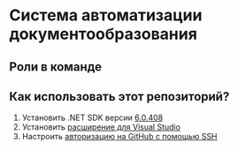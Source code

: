 # Cистема автоматизации документообразования

## Роли в команде

## Как использовать этот репозиторий?

1. Установить .NET SDK версии [6.0.408](https://dotnet.microsoft.com/en-us/download/dotnet/6.0)
2. Установить [расширение для Visual Studio](https://marketplace.visualstudio.com/items?itemName=AvaloniaTeam.AvaloniaVS)
3. Настроить [авторизацию на GitHub с помощью SSH](https://docs.github.com/ru/get-started/getting-started-with-git/about-remote-repositories#cloning-with-ssh-urls)
